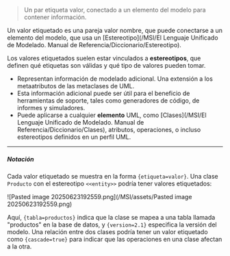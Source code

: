 > Un par etiqueta valor, conectado a un elemento del modelo para contener información.

Un valor etiquetado es una pareja valor nombre, que puede conectarse a un elemento del modelo, que usa un [Estereotipo](/MSI/El Lenguaje Unificado de Modelado. Manual de Referencia/Diccionario/Estereotipo).

Los valores etiquetados suelen estar vinculados a **estereotipos**, que definen qué etiquetas son válidas y qué tipo de valores pueden tomar.

- Representan información de modelado adicional. Una extensión a los metaatributos de las metaclases de UML.
- Esta información adicional puede ser útil para el beneficio de herramientas de soporte, tales como generadores de código, de informes y simuladores.
- Puede aplicarse a cualquier **elemento** UML, como [Clases](/MSI/El Lenguaje Unificado de Modelado. Manual de Referencia/Diccionario/Clases), atributos, operaciones, o incluso estereotipos definidos en un perfil UML.
****
##### **Notación**
Cada valor etiquetado se muestra en la forma `{etiqueta=valor}`.
Una clase `Producto` con el estereotipo `<<entity>>` podría tener valores etiquetados:

![Pasted image 20250623192559.png](/MSI/assets/Pasted image 20250623192559.png)

Aquí, `{tabla=productos}` indica que la clase se mapea a una tabla llamada "productos" en la base de datos, y `{version=2.1}` especifica la versión del modelo.
Una relación entre dos clases podría tener un valor etiquetado como `{cascade=true}` para indicar que las operaciones en una clase afectan a la otra.